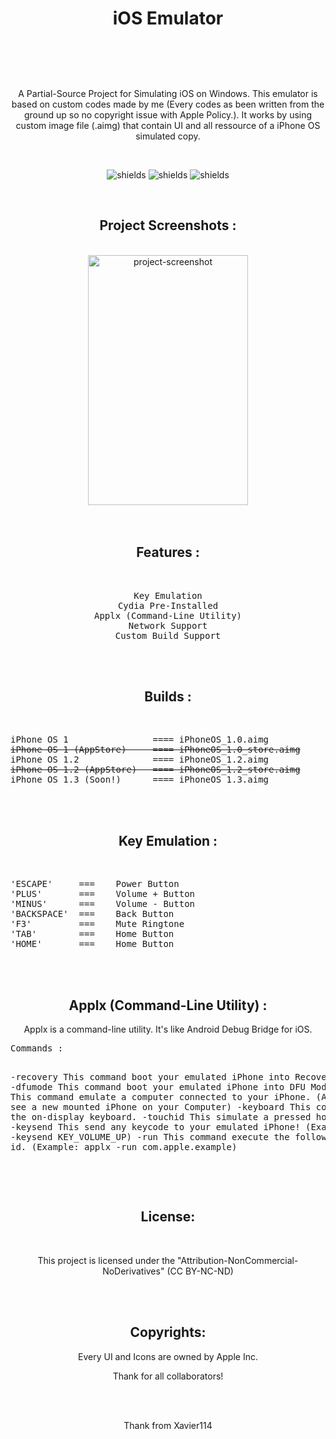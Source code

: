 <h1 id="title" align="center">iOS Emulator</h1><br>

<p align="center"><img src=""/></p><br>

<p id="description" align="center">A Partial-Source Project for Simulating iOS on Windows. This emulator is based on custom codes made by me (Every codes as been written from the ground up so no copyright issue with Apple Policy.). It works by using custom image file (.aimg) that contain UI and all ressource of a iPhone OS simulated copy.</p>
<br>
<p align="center"><img src="https://img.shields.io/badge/Project%20Version-1.0.4.2-lightgreen" alt="shields"> <img src="https://img.shields.io/badge/Platform-Windows-blue" alt="shields"> <img src="https://img.shields.io/badge/Language-PureOP-purple" alt="shields"></p>
<br>
<div align="center">
<h2>Project Screenshots :</h2>
<br>

<img src="https://betawiki.net/images/thumb/2/2b/IPhoneOS_1.1.4_SpringBoard.png/250px-IPhoneOS_1.1.4_SpringBoard.png" alt="project-screenshot" width="256" height="400/">

</div>
<br>
<br>
<div align="center">
<h2>Features :</h2>
<br>
<pre>
Key Emulation
Cydia Pre-Installed
Applx (Command-Line Utility)
Network Support
Custom Build Support
</pre>
</div>
<br>
<br>
<div>
<h2 align="center">Builds :</h2>
<br>
<pre>
iPhone OS 1                ==== iPhoneOS_1.0.aimg 
<strike>iPhone OS 1 (AppStore)     ==== iPhoneOS_1.0_store.aimg</strike>
iPhone OS 1.2              ==== iPhoneOS_1.2.aimg
<strike>iPhone OS 1.2 (AppStore)   ==== iPhoneOS_1.2_store.aimg</strike>
iPhone OS 1.3 (Soon!)      ==== iPhoneOS_1.3.aimg
</pre>
</div>
<br><br>

<h2 align="center">Key Emulation :</h2>
<br>
<pre>
'ESCAPE'     ===    Power Button
'PLUS'       ===    Volume + Button
'MINUS'      ===    Volume - Button
'BACKSPACE'  ===    Back Button
'F3'         ===    Mute Ringtone
'TAB'        ===    Home Button
'HOME'       ===    Home Button
</pre>
<br>
<br>

<h2 align="center">Applx (Command-Line Utility) : </h2>

<p>
<p align="center">Applx is a command-line utility.
It's like Android Debug Bridge for iOS.</p>
<pre>
Commands :

-recovery     This command boot your emulated iPhone into Recovery.
-dfumode      This command boot your emulated iPhone into DFU Mode.
-connect      This command emulate a computer connected to your iPhone. (And you will see a new mounted iPhone on your Computer)
-keyboard     This command toggle the on-display keyboard.
-touchid      This simulate a pressed home button.
-keysend      This send any keycode to your emulated iPhone! (Example: applx -keysend KEY_VOLUME_UP)
-run          This command execute the following bundle id. (Example: applx -run com.apple.example)
</pre>
<br><br>
<h2 align="center">License:</h2>
<br>

<p align="center">This project is licensed under the "Attribution-NonCommercial-NoDerivatives" (CC BY-NC-ND)</p>
<br><br>

<h2 align="center">Copyrights:</h2>
<p>
<p align="center">Every UI and Icons are owned by Apple Inc.</p>
<p align="center">Thank for all collaborators!</p>
<br>
<br>
<p align="center">Thank from Xavier114</p>
